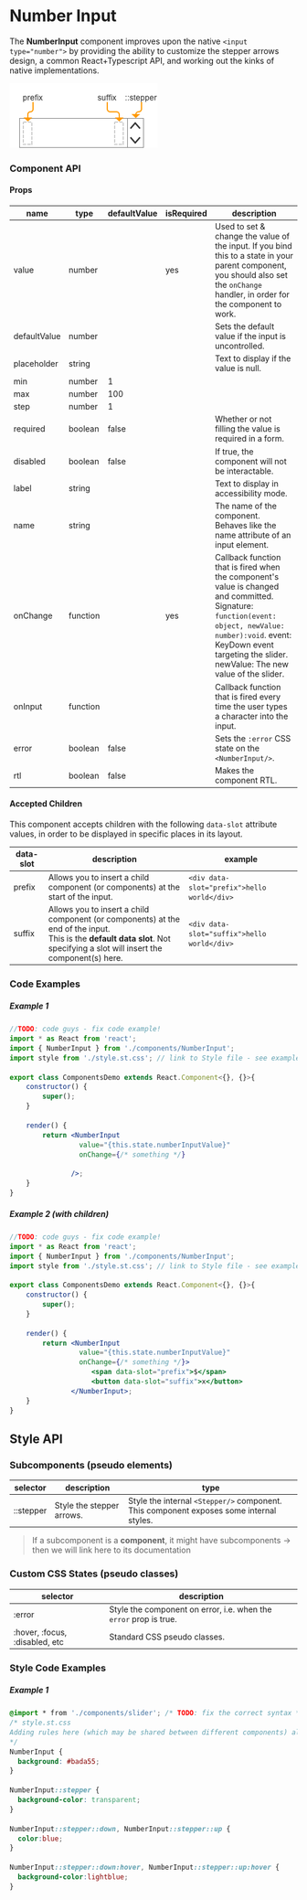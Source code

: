 # Number Input

The **NumberInput** component improves upon the native `<input type="number">` by providing the ability to customize the stepper arrows design, a common React+Typescript API, and working out the kinks of native implementations.

![elements](./elements.png)

### Component API

#### Props

| name         | type   | defaultValue | isRequired | description                              |
| ------------ | ------ | ------------ | ---------- | ---------------------------------------- |
| value        | number |              | yes        | Used to set & change the value of the input. If you bind this to a state in your parent component, you should also set the `onChange` handler, in order for the component to work. |
| defaultValue | number |              |            | Sets the default value if the input is uncontrolled. |
| placeholder  | string |              |            | Text to display if the value is null.     |
| min          | number | 1            |            |                                          |
| max          | number | 100          |            |                                          |
| step         | number | 1            |            |                                          |
| required     | boolean   | false        |            | Whether or not filling the value is required in a form. |
| disabled     | boolean   | false        |            | If true, the component will not be interactable. |
| label        | string |              |            | Text to display in accessibility mode.   |
| name         | string |              |            | The name of the component. Behaves like the name attribute of an input element. |
| onChange     | function   |              | yes        | Callback function that is fired when the component's value is changed and committed. Signature: `function(event: object, newValue: number):void`. event: KeyDown event targeting the slider. newValue: The new value of the slider. |
| onInput      | function   |              |            | Callback function that is fired every time the user types a character into the input. |
| error        | boolean   | false        |            | Sets the `:error` CSS state on the `<NumberInput/>`. |
| rtl          | boolean   | false        |            | Makes the component RTL.                  |

#### Accepted Children

This component accepts children with the following `data-slot` attribute values, in order to be displayed in specific places in its layout.

| data-slot | description                              | example                                  |
| --------- | ---------------------------------------- | ---------------------------------------- |
| prefix    | Allows you to insert a child component (or components) at the start of the input. | `<div data-slot="prefix">hello world</div>` |
| suffix    | Allows you to insert a child component (or components) at the end of the input.<br> This is the **default data slot**. Not specifying a slot will insert the component(s) here. | `<div data-slot="suffix">hello world</div>` |

### Code Examples

##### Example 1

```jsx
//TODO: code guys - fix code example!
import * as React from 'react';
import { NumberInput } from './components/NumberInput';
import style from './style.st.css'; // link to Style file - see examples of style files below

export class ComponentsDemo extends React.Component<{}, {}>{
    constructor() {
        super();
    }

    render() {
        return <NumberInput
        		 value="{this.state.numberInputValue}"
                 onChange={/* something */}

               />;
    }
}
```

##### Example 2 (with children)

```jsx
//TODO: code guys - fix code example!
import * as React from 'react';
import { NumberInput } from './components/NumberInput';
import style from './style.st.css'; // link to Style file - see examples of style files below

export class ComponentsDemo extends React.Component<{}, {}>{
    constructor() {
        super();
    }

    render() {
        return <NumberInput
        		 value="{this.state.numberInputValue}"
                 onChange={/* something */}>
    				<span data-slot="prefix">$</span>
        			<button data-slot="suffix">x</button>
               </NumberInput>;
    }
}
```

## Style API

### Subcomponents (pseudo elements)

| selector  | description                            | type                                     |
| --------- | -------------------------------------- | ---------------------------------------- |
| ::stepper | Style the stepper arrows. | Style the internal `<Stepper/>` component. This component exposes some internal styles. |

> If a subcomponent is a **component**, it might have subcomponents -> then we will link here to its documentation

### Custom CSS States (pseudo classes)

| selector                       | description                              |
| ------------------------------ | ---------------------------------------- |
| :error                         | Style the component on error, i.e. when the `error` prop is true. |
| :hover, :focus, :disabled, etc | Standard CSS pseudo classes.              |

### Style Code Examples

##### Example 1

```css
@import * from './components/slider'; /* TODO: fix the correct syntax */
/* style.st.css
Adding rules here (which may be shared between different components) allows us to 	    override specific parts; or even change the whole theme
*/
NumberInput {
  background: #bada55;
}

NumberInput::stepper {
  background-color: transparent;
}

NumberInput::stepper::down, NumberInput::stepper::up {
  color:blue;
}

NumberInput::stepper::down:hover, NumberInput::stepper::up:hover {
  background-color:lightblue;
}
```
